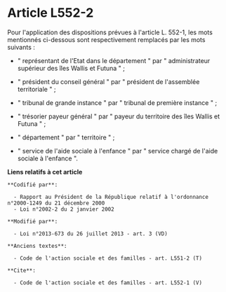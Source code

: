 # Article L552-2

Pour l'application des dispositions prévues à l'article L. 552-1, les mots mentionnés ci-dessous sont respectivement
remplacés par les mots suivants :

- " représentant de l'Etat dans le département " par " administrateur supérieur des îles Wallis et Futuna " ;

- " président du conseil général " par " président de l'assemblée territoriale " ;

- " tribunal de grande instance " par " tribunal de première instance " ;

- " trésorier payeur général " par " payeur du territoire des îles Wallis et Futuna " ;

- " département " par " territoire " ;

- " service de l'aide sociale à l'enfance " par " service chargé de l'aide sociale à l'enfance ".

**Liens relatifs à cet article**

	**Codifié par**:

	  - Rapport au Président de la République relatif à l'ordonnance n°2000-1249 du 21 décembre 2000
	  - Loi n°2002-2 du 2 janvier 2002

	**Modifié par**:

	  - Loi n°2013-673 du 26 juillet 2013 - art. 3 (VD)

	**Anciens textes**:

	  - Code de l'action sociale et des familles - art. L551-2 (T)

	**Cite**:

	  - Code de l'action sociale et des familles - art. L552-1 (V)
